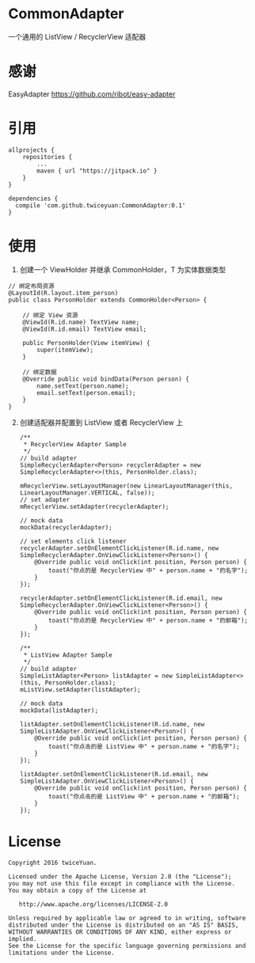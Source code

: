 # CommonAdapter
一个通用的 ListView / RecyclerView 适配器

# 感谢
EasyAdapter https://github.com/ribot/easy-adapter

# 引用

```
allprojects {
	repositories {
		...
		maven { url "https://jitpack.io" }
	}
}
```
```
dependencies {
  compile 'com.github.twiceyuan:CommonAdapter:0.1'
}
```

# 使用

1. 创建一个 ViewHolder 并继承 CommonHolder<T>，T 为实体数据类型

  ```
  // 绑定布局资源
  @LayoutId(R.layout.item_person)
  public class PersonHolder extends CommonHolder<Person> {
  
      // 绑定 View 资源
      @ViewId(R.id.name) TextView name;
      @ViewId(R.id.email) TextView email;
  
      public PersonHolder(View itemView) {
          super(itemView);
      }
  
      // 绑定数据
      @Override public void bindData(Person person) {
          name.setText(person.name);
          email.setText(person.email);
      }
  }
  ```

2. 创建适配器并配置到 ListView 或者 RecyclerView 上

    ```
    /**
     * RecyclerView Adapter Sample
     */
    // build adapter
    SimpleRecyclerAdapter<Person> recyclerAdapter = new SimpleRecyclerAdapter<>(this, PersonHolder.class);
    
    mRecyclerView.setLayoutManager(new LinearLayoutManager(this, LinearLayoutManager.VERTICAL, false));
    // set adapter
    mRecyclerView.setAdapter(recyclerAdapter);
    
    // mock data
    mockData(recyclerAdapter);
    
    // set elements click listener
    recyclerAdapter.setOnElementClickListener(R.id.name, new SimpleRecyclerAdapter.OnViewClickListener<Person>() {
        @Override public void onClick(int position, Person person) {
            toast("你点的是 RecyclerView 中" + person.name + "的名字");
        }
    });
    
    recyclerAdapter.setOnElementClickListener(R.id.email, new SimpleRecyclerAdapter.OnViewClickListener<Person>() {
        @Override public void onClick(int position, Person person) {
            toast("你点的是 RecyclerView 中" + person.name + "的邮箱");
        }
    });
    
    /**
     * ListView Adapter Sample
     */
    // build adapter
    SimpleListAdapter<Person> listAdapter = new SimpleListAdapter<>(this, PersonHolder.class);
    mListView.setAdapter(listAdapter);
    
    // mock data
    mockData(listAdapter);
    
    listAdapter.setOnElementClickListener(R.id.name, new SimpleListAdapter.OnViewClickListener<Person>() {
        @Override public void onClick(int position, Person person) {
            toast("你点击的是 ListView 中" + person.name + "的名字");
        }
    });
    
    listAdapter.setOnElementClickListener(R.id.email, new SimpleListAdapter.OnViewClickListener<Person>() {
        @Override public void onClick(int position, Person person) {
            toast("你点击的是 ListView 中" + person.name + "的邮箱");
        }
    });
    ```
# License

    Copyright 2016 twiceYuan.
    
    Licensed under the Apache License, Version 2.0 (the "License");
    you may not use this file except in compliance with the License.
    You may obtain a copy of the License at
    
       http://www.apache.org/licenses/LICENSE-2.0
    
    Unless required by applicable law or agreed to in writing, software
    distributed under the License is distributed on an "AS IS" BASIS,
    WITHOUT WARRANTIES OR CONDITIONS OF ANY KIND, either express or implied.
    See the License for the specific language governing permissions and
    limitations under the License.
